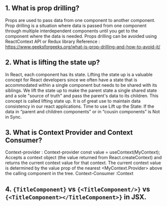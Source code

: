 ## 1. What is prop drilling?

Props are used to pass data from one component to another component. Prop drilling is a situation where data is passed from one component through multiple interdependent components until you get to the component where the data is needed.
Props drilling can be avoided using ReactContext API or Redux library
Reference : https://www.geeksforgeeks.org/what-is-prop-drilling-and-how-to-avoid-it/

## 2. What is lifting the state up?  

In React, each component has its state. Lifting the state up is a valuable concept for React developers since we often have a state that is accommodated within a single component but needs to be shared with its siblings. We lift the state up to make the parent state a single shared state and a sole "source of truth" and pass the parent's data to its children. 
This concept is called lifting state up. It is of great use to maintain data consistency in our react applications.
Time to use Lift up the State: If the data in “parent and children components” or in “cousin components” is Not in Sync.

## 3. What is Context Provider and Context Consumer?  
Context-provider : Context-provider
const value = useContext(MyContext); Accepts a context object (the value returned from React.createContext) and returns the current context value for that context. The current context value is determined by the value prop of the nearest <MyContext.Provider> above the calling component in the tree.
Context-Consumer :Context


## 4. `{TitleComponent}` vs `{<TitleComponent/>}` vs `{<TitleComponent></TitleComponent>}` in JSX.

